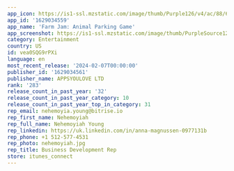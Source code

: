 ```yaml
---
app_icon: https://is1-ssl.mzstatic.com/image/thumb/Purple126/v4/ac/88/66/ac8866a9-a57c-e384-bb01-b6aa6b37e769/AppIcon-1x_U007emarketing-0-7-0-85-220.png/1024x1024bb.png
app_id: '1629034559'
app_name: 'Farm Jam: Animal Parking Game'
app_screenshot: https://is1-ssl.mzstatic.com/image/thumb/PurpleSource123/v4/e4/43/6a/e4436a64-fa6b-a7bc-82d4-9e9f14197c5b/4ae5868e-dc95-4092-b5f1-5650396494e4_screen_2.jpg/1242x2688bb.png
category: Entertainment
country: US
id: vea0SQG9rPXi
language: en
most_recent_release: '2024-02-07T00:00:00'
publisher_id: '1629034561'
publisher_name: APPSYOULOVE LTD
rank: '283'
release_count_in_past_year: '32'
release_count_in_past_year_category: 10
release_count_in_past_year_top_in_category: 31
rep_email: nehemoyia.young@bitrise.io
rep_first_name: Nehemoyiah
rep_full_name: Nehemoyiah Young
rep_linkedin: https://uk.linkedin.com/in/anna-magnussen-0977131b
rep_phone: +1 512-577-4531
rep_photo: nehemoyiah.jpg
rep_title: Business Development Rep
store: itunes_connect
---
```

